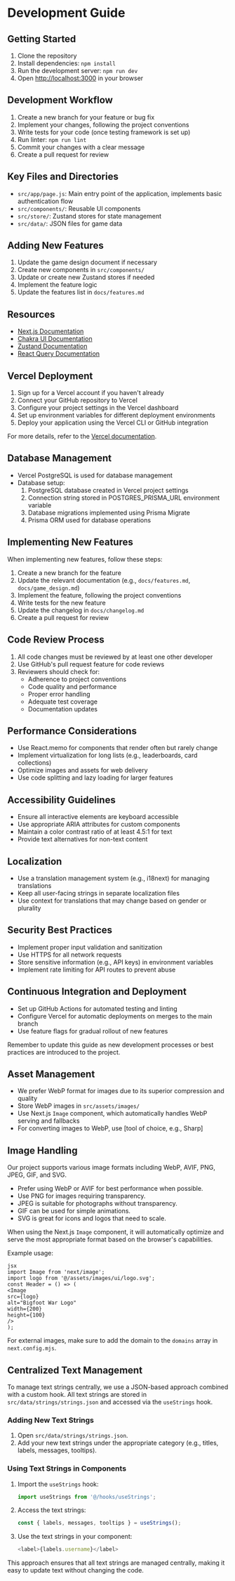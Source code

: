 # Development Guide

## Getting Started
1. Clone the repository
2. Install dependencies: `npm install`
3. Run the development server: `npm run dev`
4. Open [http://localhost:3000](http://localhost:3000) in your browser

## Development Workflow
1. Create a new branch for your feature or bug fix
2. Implement your changes, following the project conventions
3. Write tests for your code (once testing framework is set up)
4. Run linter: `npm run lint`
5. Commit your changes with a clear message
6. Create a pull request for review

## Key Files and Directories
- `src/app/page.js`: Main entry point of the application, implements basic authentication flow
- `src/components/`: Reusable UI components
- `src/store/`: Zustand stores for state management
- `src/data/`: JSON files for game data

## Adding New Features
1. Update the game design document if necessary
2. Create new components in `src/components/`
3. Update or create new Zustand stores if needed
4. Implement the feature logic
5. Update the features list in `docs/features.md`

## Resources
- [Next.js Documentation](https://nextjs.org/docs)
- [Chakra UI Documentation](https://chakra-ui.com/docs/getting-started)
- [Zustand Documentation](https://github.com/pmndrs/zustand)
- [React Query Documentation](https://tanstack.com/query/latest/docs/react/overview)

## Vercel Deployment

1. Sign up for a Vercel account if you haven't already
2. Connect your GitHub repository to Vercel
3. Configure your project settings in the Vercel dashboard
4. Set up environment variables for different deployment environments
5. Deploy your application using the Vercel CLI or GitHub integration

For more details, refer to the [Vercel documentation](https://vercel.com/docs).

## Database Management
- Vercel PostgreSQL is used for database management
- Database setup:
  1. PostgreSQL database created in Vercel project settings
  2. Connection string stored in POSTGRES_PRISMA_URL environment variable
  3. Database migrations implemented using Prisma Migrate
  4. Prisma ORM used for database operations

## Implementing New Features

When implementing new features, follow these steps:

1. Create a new branch for the feature
2. Update the relevant documentation (e.g., `docs/features.md`, `docs/game_design.md`)
3. Implement the feature, following the project conventions
4. Write tests for the new feature
5. Update the changelog in `docs/changelog.md`
6. Create a pull request for review

## Code Review Process

1. All code changes must be reviewed by at least one other developer
2. Use GitHub's pull request feature for code reviews
3. Reviewers should check for:
   - Adherence to project conventions
   - Code quality and performance
   - Proper error handling
   - Adequate test coverage
   - Documentation updates

## Performance Considerations

- Use React.memo for components that render often but rarely change
- Implement virtualization for long lists (e.g., leaderboards, card collections)
- Optimize images and assets for web delivery
- Use code splitting and lazy loading for larger features

## Accessibility Guidelines

- Ensure all interactive elements are keyboard accessible
- Use appropriate ARIA attributes for custom components
- Maintain a color contrast ratio of at least 4.5:1 for text
- Provide text alternatives for non-text content

## Localization

- Use a translation management system (e.g., i18next) for managing translations
- Keep all user-facing strings in separate localization files
- Use context for translations that may change based on gender or plurality

## Security Best Practices

- Implement proper input validation and sanitization
- Use HTTPS for all network requests
- Store sensitive information (e.g., API keys) in environment variables
- Implement rate limiting for API routes to prevent abuse

## Continuous Integration and Deployment

- Set up GitHub Actions for automated testing and linting
- Configure Vercel for automatic deployments on merges to the main branch
- Use feature flags for gradual rollout of new features

Remember to update this guide as new development processes or best practices are introduced to the project.

## Asset Management

- We prefer WebP format for images due to its superior compression and quality
- Store WebP images in `src/assets/images/`
- Use Next.js `Image` component, which automatically handles WebP serving and fallbacks
- For converting images to WebP, use [tool of choice, e.g., Sharp]

## Image Handling

Our project supports various image formats including WebP, AVIF, PNG, JPEG, GIF, and SVG. 

- Prefer using WebP or AVIF for best performance when possible.
- Use PNG for images requiring transparency.
- JPEG is suitable for photographs without transparency.
- GIF can be used for simple animations.
- SVG is great for icons and logos that need to scale.

When using the Next.js `Image` component, it will automatically optimize and serve the most appropriate format based on the browser's capabilities.

Example usage:

```
jsx
import Image from 'next/image';
import logo from '@/assets/images/ui/logo.svg';
const Header = () => (
<Image
src={logo}
alt="Bigfoot War Logo"
width={200}
height={100}
/>
);
```

For external images, make sure to add the domain to the `domains` array in `next.config.mjs`.

## Centralized Text Management

To manage text strings centrally, we use a JSON-based approach combined with a custom hook. All text strings are stored in `src/data/strings/strings.json` and accessed via the `useStrings` hook.

### Adding New Text Strings

1. Open `src/data/strings/strings.json`.
2. Add your new text strings under the appropriate category (e.g., titles, labels, messages, tooltips).

### Using Text Strings in Components

1. Import the `useStrings` hook:
   ```javascript
   import useStrings from '@/hooks/useStrings';
   ```
2. Access the text strings:
   ```javascript
   const { labels, messages, tooltips } = useStrings();
   ```
3. Use the text strings in your component:
   ```javascript
   <label>{labels.username}</label>
   ```

This approach ensures that all text strings are managed centrally, making it easy to update text without changing the code.